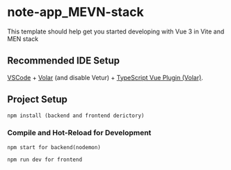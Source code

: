 # note-app_MEVN-stack

This template should help get you started developing with Vue 3 in Vite and MEN stack

## Recommended IDE Setup

[VSCode](https://code.visualstudio.com/) + [Volar](https://marketplace.visualstudio.com/items?itemName=Vue.volar) (and disable Vetur) + [TypeScript Vue Plugin (Volar)](https://marketplace.visualstudio.com/items?itemName=Vue.vscode-typescript-vue-plugin).

## Project Setup

```backend and frontend derictory
npm install (backend and frontend derictory)
```

### Compile and Hot-Reload for Development

```backend
npm start for backend(nodemon)
```

```frontend
npm run dev for frontend
```
